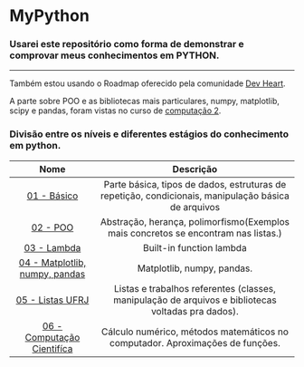 # MyPython
### Usarei este repositório como forma de demonstrar e comprovar meus conhecimentos em **PYTHON**.
----

Também estou usando o Roadmap oferecido pela comunidade [Dev Heart](https://github.com/wendrewdevelop/python4noobs).

A parte sobre POO e as bibliotecas mais particulares, numpy, matplotlib, scipy e pandas, foram vistas no curso de [computação 2](https://github.com/epedropaulo/MyPython/blob/main/09%20-%20Extras/Ementa%20Comp%202%20UFRJ.md).

### Divisão entre os níveis e diferentes estágios do conhecimento em python.
Nome | Descrição
:---------: | :------:
[01 - Básico](https://github.com/epedropaulo/MyPython/tree/main/01%20-%20Básico)| Parte básica, tipos de dados, estruturas de repetição, condicionais, manipulação básica de arquivos
[02 - POO](https://github.com/epedropaulo/MyPython/tree/main/02%20-%20POO)| Abstração, herança, polimorfismo(Exemplos mais concretos se encontram nas listas.)
[03 - Lambda](https://github.com/epedropaulo/MyPython/tree/main/03%20-%20Função%20Lambda)| Built-in function lambda
[04 - Matplotlib, numpy, pandas](https://github.com/epedropaulo/MyPython/tree/main/04%20-%20Matplotlib%2C%20Numpy)| Matplotlib, numpy, pandas.
[05 - Listas UFRJ](https://github.com/epedropaulo/MyPython/tree/main/05%20-%20Listas%20UFRJ)| Listas e trabalhos referentes  (classes, manipulação de arquivos e bibliotecas voltadas pra dados).
[06 - Computação Cientifíca](https://github.com/epedropaulo/MyPython/tree/main/06%20-%20Computação%20científica)| Cálculo numérico, métodos matemáticos no computador. Aproximações de funções.
